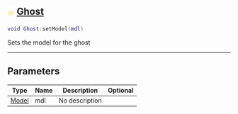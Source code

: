 ## ![shared](.gitbook/assets/shared.png) [Ghost](home/Ghost)



```lua
void Ghost:setModel(mdl)
```

Sets the model for the ghost

------
## Parameters

| Type   | Name | Description | Optional |
| ------ | ---- | ----------- | -------: |
| [Model](home/Model) | mdl | No description |  |


